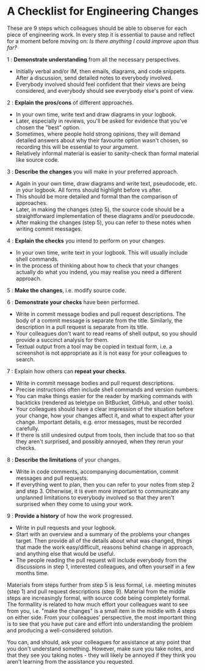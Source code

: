 A Checklist for Engineering Changes
===================================

These are 9 steps which colleagues should be able to observe for each piece
of engineering work.
In every step it is essential to pause and reflect for a moment before moving
on: *Is there anything I could improve upon thus far?*

1
: **Demonstrate understanding** from all the necessary perspectives.

- Initially verbal and/or IM, then emails, diagrams, and code snippets.
  After a discussion, send detailed notes to everybody involved.
- Everybody involved should feel confident that their views are being
  considered, and everybody should see everybody else's point of view.

2
: **Explain the pros/cons** of different approaches.

- In your own time, write text and draw diagrams in your logbook.
- Later, especially in reviews, you'll be asked for evidence that you've
  chosen the "best" option.
- Sometimes, where people hold strong opinions, they will demand detailed
  answers about why their favourite option wasn't chosen, so recording this
  will be essential to your argument.
- Relatively informal material is easier to sanity-check than formal
  material like source code.

3
: **Describe the changes** you will make in your preferred approach.

- Again in your own time, draw diagrams and write text, pseudocode, etc. in
  your logbook.
  All forms should highlight before vs after.
- This should be more detailed and formal than the comparison of approaches.
- Later, in making the changes (step 5), the source code should be a
  straightforward implementation of these diagrams and/or pseudocode.
- After making the changes (step 5), you can refer to these notes when
  writing commit messages.

4
: **Explain the checks** you intend to perform on your changes.

- In your own time, write text in your logbook.
  This will usually include shell commands.
- In the process of thinking about how to check that your changes actually
  do what you indend, you may realise you need a different approach.

5
: **Make the changes**, i.e. modify source code.

6
: **Demonstrate your checks** have been performed.

- Write in commit message bodies and pull request descriptions.
  The body of a commit message is separate from the title.
  Similarly, the description in a pull request is separate from its title.
- Your colleagues don't want to read reams of shell output, so you should
  provide a succinct analysis for them.
- Textual output from a tool may be copied in textual form, i.e. a screenshot
  is not appropriate as it is not easy for your colleagues to search.

7
: Explain how others can **repeat your checks**.

- Write in commit message bodies and pull request descriptions.
- Precise instructions often include shell commands and version numbers.
- You can make things easier for the reader by marking commands with
  backticks (rendered as teletype on BitBucket, GitHub, and other tools).
- Your colleagues should have a clear impression of the situation before your
  change, how your changes affect it, and what to expect after your change.
  Important details, e.g. error messages, must be recorded carefully.
- If there is still undesired output from tools, then include that too so
  that they aren't surprised, and possibly annoyed, when they rerun your
  checks.

8
: **Describe the limitations** of your changes.

- Write in code comments, accompanying documentation, commit messages and
  pull requests.
- If everything went to plan, then you can refer to your notes from step 2 and
  step 3.
  Otherwise, it is even more important to communicate any unplanned
  limitations to everybody involved so that they aren't surprised when they
  come to using your work.

9
: **Provide a history** of how the work progressed.

- Write in pull requests and your logbook.
- Start with an overview and a summary of the problems your changes target.
  Then provide all of the details about what was changed, things that made
  the work easy/difficult, reasons behind change in approach, and anything
  else that would be useful.
- The people reading the pull request will include everybody from the
  discussions in step 1, interested colleagues, and often yourself in a few
  months time.

Materials from steps further from step 5 is less formal, i.e. meeting minutes
(step 1) and pull request descriptions (step 9).
Material from the middle steps are increasingly formal, with source code being
completely formal.
The formallity is related to how much effort your colleagues want to see from
you, i.e. "make the changes" is a small item in the middle with 4 steps
on either side.
From your colleagues' perspective, the most important thing is to see that you
have put care and effort into understanding the problem and producing a
well-considered solution.

You can, and should, ask your colleagues for assistance at any point that you
don't understand something.
However, make sure you take notes, and that they see you taking notes - they
will likely be annoyed if they think you aren't learning from the assistance
you requested.
